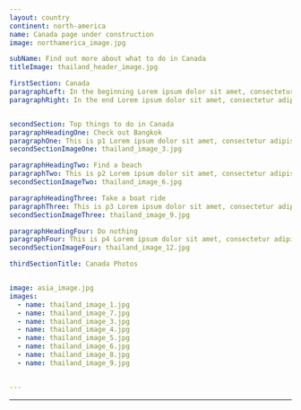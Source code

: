 ```yaml
---
layout: country
continent: north-america
name: Canada page under construction
image: northamerica_image.jpg

subName: Find out more about what to do in Canada
titleImage: thailand_header_image.jpg

firstSection: Canada
paragraphLeft: In the beginning Lorem ipsum dolor sit amet, consectetur adipisicing elit, sed do eiusmod tempor incididunt ut labore et dolore magna aliqua. Ut enim ad minim veniam, quis nostrud exercitation ullamco laboris nisi ut aliquip ex ea commodo consequat. Duis aute irure dolor in reprehenderit in voluptate velit esse cillum dolore eu fugiat nulla pariatur. Excepteur sint occaecat cupidatat non proident, sunt in culpa qui officia deserunt mollit anim id est laborum.
paragraphRight: In the end Lorem ipsum dolor sit amet, consectetur adipisicing elit, sed do eiusmod tempor incididunt ut labore et dolore magna aliqua. Ut enim ad minim veniam, quis nostrud exercitation ullamco laboris nisi ut aliquip ex ea commodo consequat. Duis aute irure dolor in reprehenderit in voluptate velit esse cillum dolore eu fugiat nulla pariatur. Excepteur sint occaecat cupidatat non proident, sunt in culpa qui officia deserunt mollit anim id est laborum.


secondSection: Top things to do in Canada
paragraphHeadingOne: Check out Bangkok
paragraphOne: This is p1 Lorem ipsum dolor sit amet, consectetur adipisicing elit, sed do eiusmod tempor incididunt ut labore et dolore magna aliqua. Ut enim ad minim veniam, quis nostrud exercitation ullamco laboris nisi ut aliquip ex ea commodo consequat.
secondSectionImageOne: thailand_image_3.jpg

paragraphHeadingTwo: Find a beach
paragraphTwo: This is p2 Lorem ipsum dolor sit amet, consectetur adipisicing elit, sed do eiusmod tempor incididunt ut labore et dolore magna aliqua. Ut enim ad minim veniam, quis nostrud exercitation ullamco laboris nisi ut aliquip ex ea commodo consequat.
secondSectionImageTwo: thailand_image_6.jpg

paragraphHeadingThree: Take a boat ride
paragraphThree: This is p3 Lorem ipsum dolor sit amet, consectetur adipisicing elit, sed do eiusmod tempor incididunt ut labore et dolore magna aliqua. Ut enim ad minim veniam, quis nostrud exercitation ullamco laboris nisi ut aliquip ex ea commodo consequat.
secondSectionImageThree: thailand_image_9.jpg

paragraphHeadingFour: Do nothing
paragraphFour: This is p4 Lorem ipsum dolor sit amet, consectetur adipisicing elit, sed do eiusmod tempor incididunt ut labore et dolore magna aliqua. Ut enim ad minim veniam, quis nostrud exercitation ullamco laboris nisi ut aliquip ex ea commodo consequat.
secondSectionImageFour: thailand_image_12.jpg

thirdSectionTitle: Canada Photos


image: asia_image.jpg
images:
  - name: thailand_image_1.jpg
  - name: thailand_image_7.jpg
  - name: thailand_image_3.jpg
  - name: thailand_image_4.jpg
  - name: thailand_image_5.jpg
  - name: thailand_image_6.jpg
  - name: thailand_image_8.jpg
  - name: thailand_image_9.jpg


---
```

---
